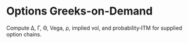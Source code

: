 # Options Greeks-on-Demand

Compute Δ, Γ, Θ, Vega, ρ, implied vol, and probability‑ITM for supplied option chains.
